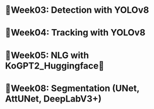 # 📌Week03: Detection with YOLOv8

# 📌Week04: Tracking with YOLOv8

# 📌Week05: NLG with KoGPT2_Huggingface🤗

# 📌Week08: Segmentation (UNet, AttUNet, DeepLabV3+)
